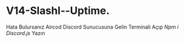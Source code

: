 # V14-Slashl--Uptime.
Hata Bulursanız Aircod Discord Sunucusuna Gelin
Terminali Açıp *Npm i Discord.js* Yazın
